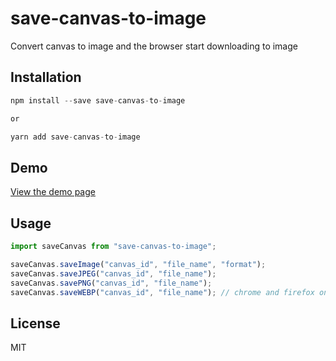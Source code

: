 # save-canvas-to-image

Convert canvas to image and the browser start downloading to image

## Installation

```javascript
npm install --save save-canvas-to-image

or

yarn add save-canvas-to-image
```
## Demo

[View the demo page](https://bytefunc.github.io/save-canvas-to-image/demo/)

## Usage

```javascript
import saveCanvas from "save-canvas-to-image";

saveCanvas.saveImage("canvas_id", "file_name", "format");
saveCanvas.saveJPEG("canvas_id", "file_name"); 
saveCanvas.savePNG("canvas_id", "file_name");
saveCanvas.saveWEBP("canvas_id", "file_name"); // chrome and firefox only?
```


## License

MIT
